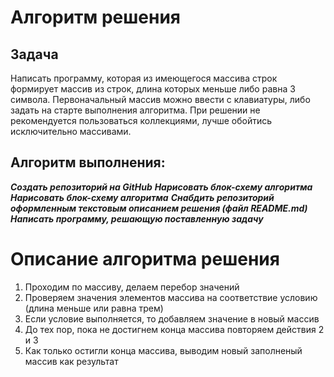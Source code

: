 # Алгоритм решения
## Задача
Написать программу, которая из имеющегося массива строк формирует массив из строк, длина которых меньше либо равна 3 символа. Первоначальный массив можно ввести с клавиатуры, либо задать на старте выполнения алгоритма. При решении не рекомендуется пользоваться коллекциями, лучше обойтись исключительно массивами.
## Алгоритм выполнения:
***Создать репозиторий на GitHub***
***Нарисовать блок-схему алгоритма***
***Нарисовать блок-схему алгоритма***
***Снабдить репозиторий оформленным текстовым описанием решения (файл README.md)***
***Написать программу, решающую поставленную задачу***

# Описание алгоритма решения
1.	Проходим по массиву, делаем перебор значений
2.	Проверяем значения элементов массива  на соответствие условию (длина  меньше или равна трем)
3.	Если условие выполняется, то  добавляем значение в новый массив
4.	До тех пор, пока не достигнем конца  массива повторяем действия 2 и 3 
5.	Как только остигли конца массива, выводим новый заполненый массив как результат